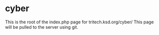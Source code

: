 # cyber
This is the root of the index.php page for tritech.ksd.org/cyber/
This page will be pulled to the server using git.
